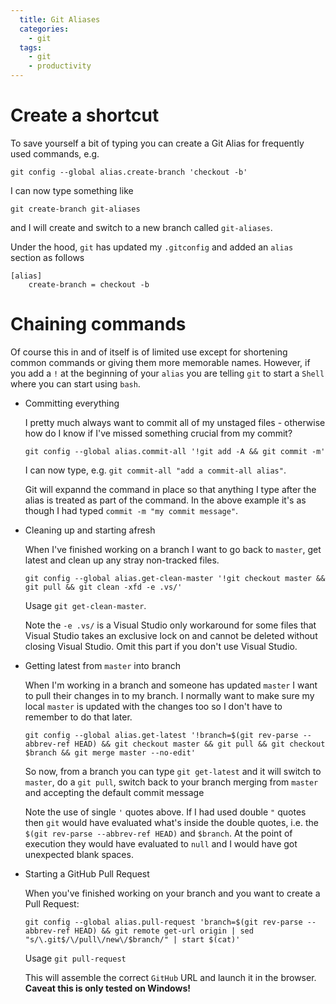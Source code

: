 ```yaml
---
  title: Git Aliases
  categories:
    - git
  tags:
    - git
    - productivity
---
```


# Create a shortcut
To save yourself a bit of typing you can create a Git Alias for frequently used commands, e.g.

```shell
git config --global alias.create-branch 'checkout -b'
```

I can now type something like

```shell
git create-branch git-aliases
```

and I will create and switch to a new branch called `git-aliases`.

Under the hood, `git` has updated my `.gitconfig` and added an `alias` section as follows

```
[alias]
	create-branch = checkout -b
```


# Chaining commands
Of course this in and of itself is of limited use except for shortening common commands or giving them more memorable names.
However, if you add a `!` at the beginning of your `alias` you are telling `git` to start a `Shell` where you can start using `bash`.

* Committing everything

  I pretty much always want to commit all of my unstaged files - otherwise how do I know if I've missed something crucial from my commit?

  ```shell
  git config --global alias.commit-all '!git add -A && git commit -m'
  ```

  I can now type, e.g. `git commit-all "add a commit-all alias"`.

  Git will expannd the command in place so that anything I type after the alias is treated as part of the command. In the above example it's as though I had typed `commit -m "my commit message"`.

* Cleaning up and starting afresh

  When I've finished working on a branch I want to go back to `master`, get latest and clean up any stray non-tracked files. 

  ```shell
  git config --global alias.get-clean-master '!git checkout master && git pull && git clean -xfd -e .vs/'
  ```

  Usage `git get-clean-master`.

  Note the `-e .vs/` is a Visual Studio only workaround for some files that Visual Studio takes an exclusive lock on and cannot be deleted without closing Visual Studio. Omit this part if you don't use Visual Studio.

* Getting latest from `master` into branch
  
  When I'm working in a branch and someone has updated `master` I want to pull their changes in to my branch. 
  I normally want to make sure my local `master` is updated with the changes too so I don't have to remember to do that later.
  
  ```shell
  git config --global alias.get-latest '!branch=$(git rev-parse --abbrev-ref HEAD) && git checkout master && git pull && git checkout $branch && git merge master --no-edit'
  ```

  So now, from a branch you can type `git get-latest` and it will switch to `master`, do a `git pull`, switch back to your branch merging from `master` and accepting the default commit message

  Note the use of single `'` quotes above. If I had used double `"` quotes then `git` would have evaluated what's inside the double quotes, i.e. the `$(git rev-parse --abbrev-ref HEAD)` and `$branch`. At the point of execution they would have evaluated to `null` and I would have got unexpected blank spaces.

* Starting a GitHub Pull Request

  When you've finished working on your branch and you want to create a Pull Request:

  ```shell
  git config --global alias.pull-request 'branch=$(git rev-parse --abbrev-ref HEAD) && git remote get-url origin | sed "s/\.git$/\/pull\/new\/$branch/" | start $(cat)'
  ```

  Usage `git pull-request`

  This will assemble the correct `GitHub` URL and launch it in the browser. **Caveat this is only tested on Windows!**